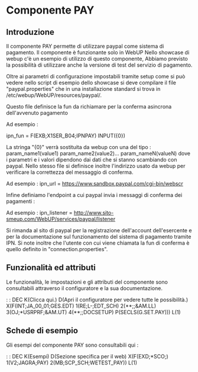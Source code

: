 # Componente PAY

## Introduzione

Il componente PAY permette di utilizzare paypal come sistema di pagamento.
Il componente è funzionante solo in WebUP
Nello showcase di webup c'è un esempio di utilizzo di questo componente, Abbiamo previsto la possibilità di utilizzare
anche la versione di test del servizio di pagamento.

Oltre ai parametri di configurazione impostabili tramite setup come si può vedere nello script di esempio dello showcase
si deve compilare il file "paypal.properties"  che in una installazione standard si trova in <User-Home>/etc/webup/WebUP/resources/paypal/.

Questo file definisce la fun da richiamare per la conferma asincrona dell'avvenuto pagamento

Ad esempio : 

ipn_fun = F(EXB;X1SER_B04;IPNPAY) INPUT({0})

La stringa "{0}" verrà sostituita da webup con una del tipo : 
param_name1(value1) param_name2(value2)... param_nameN(valueN)
dove i parametri e i valori dipendono dai dati che si stanno scambiando con paypal. Nello stesso file si definisce inoltre l'indirizzo usato da webup per verificare la correttezza del messaggio di conferma.

Ad esempio : 
ipn_url = https://www.sandbox.paypal.com/cgi-bin/webscr

Infine definiamo l'endpoint a cui paypal invia i messaggi di conferma dei pagamenti : 

Ad esempio : 
ipn_listener = http://www.sito-smeup.com/WebUP/services/paypal/listener

Si rimanda al sito di paypal per la registrazione dell'account dell'esercente e per la documentazione sul funzionamento del sistema di pagamento tramite IPN. Si note inoltre che l'utente
con cui viene chiamata la fun di conferma è quello definito in "connection.properties".

## Funzionalità ed attributi
Le funzionalità, le impostazioni e gli attributi del componente sono consultabili attraverso il configuratore e la sua documentazione.

 :  : DEC K(Clicca qui.) D(Apri il configuratore per vedere tutte le possibilità.) X(F(INT;JA_00_01;GES.EDT) 1(RE;L-;EDT_SCH) 2(\*\*;;&AM.LL) 3(OJ;\*USRPRF;&AM.UT) 4(\*\*;;DOCSETUP) P(SECLS(G.SET.PAY))) L(1)

## Schede di esempio
Gli esempi del componente PAY sono consultabili qui : 

 :  : DEC K(Esempi) D(Sezione specifica per il web) X(F(EXD;\*SCO;) 1(V2;JAGRA;PAY) 2(MB;SCP_SCH;WETEST_PAY)) L(1)

